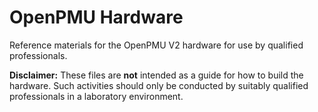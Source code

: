# OpenPMU Hardware
Reference materials for the OpenPMU V2 hardware for use by qualified professionals.

**Disclaimer:**  These files are **not** intended as a guide for how to build the hardware.  Such activities should only be conducted by suitably qualified professionals in a laboratory environment.
